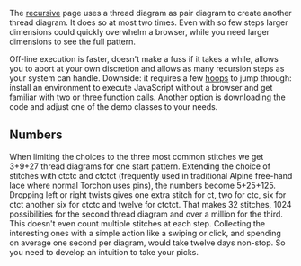The [recursive] page uses a thread diagram as pair diagram to create another thread diagram. It does so at most two times. Even with so few steps larger dimensions could quickly overwhelm a browser, while you need larger dimensions to see the full pattern.

Off-line execution is faster, doesn't make a fuss if it takes a while, allows you to abort at your own discretion and allows as many recursion steps as your system can handle. Downside: it requires a few [hoops] to jump through: install an environment to execute JavaScript without a browser and get familiar with two or three function calls. Another option is downloading the code and adjust one of the demo classes to your needs.

Numbers
-------

When limiting the choices to the three most common stitches we get 3+9+27 thread diagrams for one start pattern.
Extending the choice of stitches with ctctc and ctctct
(frequently used in traditional Alpine free-hand lace where normal Torchon uses pins),
the numbers become 5+25+125.
Dropping left or right twists gives one extra stitch for ct,
two for ctc, six for ctct another six for ctctc and twelve for ctctct.
That makes 32 stitches, 1024 possibilities for the second thread diagram and over a million for the third.
This doesn't even count multiple stitches at each step.
Collecting the interesting ones with a simple action like a swiping or click,
and spending on average one second per diagram, would take twelve days non-stop.
So you need to develop an intuition to take your picks.

[recursive]: https://d-bl.github.io/GroundForge/recursive.html
[hoops]: https://github.com/d-bl/GroundForge/blob/master/docs/API.md
